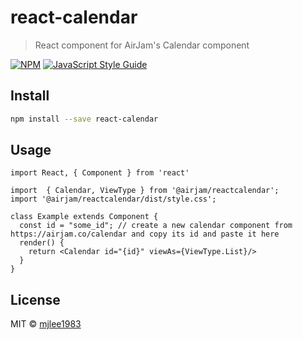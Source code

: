 # react-calendar

> React component for AirJam&#x27;s Calendar component

[![NPM](https://img.shields.io/npm/v/react-calendar.svg)](https://www.npmjs.com/package/react-calendar) [![JavaScript Style Guide](https://img.shields.io/badge/code_style-standard-brightgreen.svg)](https://standardjs.com)

## Install

```bash
npm install --save react-calendar
```

## Usage

```tsx
import React, { Component } from 'react'

import  { Calendar, ViewType } from '@airjam/reactcalendar';
import '@airjam/reactcalendar/dist/style.css';

class Example extends Component {
  const id = "some_id"; // create a new calendar component from https://airjam.co/calendar and copy its id and paste it here
  render() {
    return <Calendar id="{id}" viewAs={ViewType.List}/>
  }
}
```

## License

MIT © [mjlee1983](https://github.com/mjlee1983)
